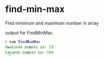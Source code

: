 # find-min-max
Find minimum and maximum number in array

output for FindMinMax

![alt text][img12]

[img12]:https://github.com/lvcc-dsa/Students/blob/master/BSIS/San-Buenaventura-Reymart/find-min-max/FindMinMax.PNG

